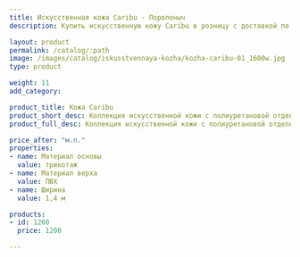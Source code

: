 ```yaml
---
title: Искусственная кожа Caribu - Поролоныч
description: Купить искусственную кожу Caribu в розницу с доставкой по Москве.

layout: product
permalink: /catalog/:path
image: /images/catalog/iskusstvennaya-kozha/kozha-caribu-01_1600w.jpg
type: product

weight: 11
add_category: 

product_title: Кожа Caribu
product_short_desc: Коллекция искусственной кожи с полиуретановой отделкой на основе из нетканого полотна или полиэстера. Подчеркивает оригинальный дизайн мебели и хорошо держит форму.
product_full_desc: Коллекция искусственной кожи с полиуретановой отделкой на основе из нетканого полотна или полиэстера. Подчеркивает оригинальный дизайн мебели и хорошо держит форму.

price_after: "м.п."
properties:
- name: Материал основы
  value: трикотаж
- name: Материал верха
  value: ПВХ
- name: Ширина
  value: 1,4 м

products:
- id: 1260
  price: 1200

---
```

